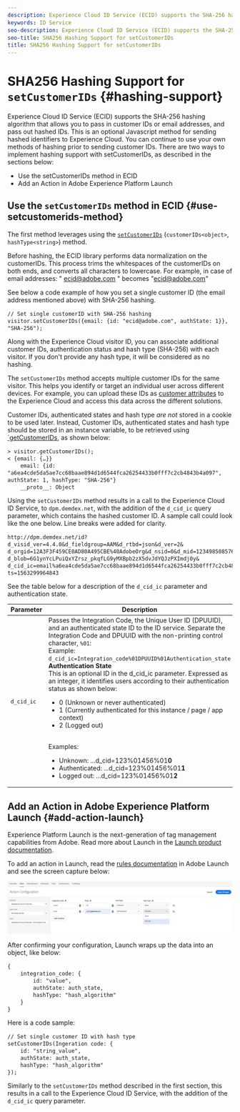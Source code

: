 ```yaml
---
description: Experience Cloud ID Service (ECID) supports the SHA-256 hashing algorithm that allows you to pass in customer IDs or email addresses, and pass out hashed IDs. This is an optional Javascript method for sending hashed identifiers to Experience Cloud. You can continue to use your own methods of hashing prior to sending customer IDs.
keywords: ID Service
seo-description: Experience Cloud ID Service (ECID) supports the SHA-256 hashing algorithm that allows you to pass in customer IDs or email addresses, and pass out hashed IDs. This is an optional Javascript method for sending hashed identifiers to Experience Cloud. You can continue to use your own methods of hashing prior to sending customer IDs.
seo-title: SHA256 Hashing Support for setCustomerIDs
title: SHA256 Hashing Support for setCustomerIDs
---
```


# SHA256 Hashing Support for `setCustomerIDs` {#hashing-support}

Experience Cloud ID Service (ECID) supports the SHA-256 hashing algorithm that allows you to pass in customer IDs or email addresses, and pass out hashed IDs. This is an optional Javascript method for sending hashed identifiers to Experience Cloud. You can continue to use your own methods of hashing prior to sending customer IDs.
There are two ways to implement hashing support with setCustomerIDs, as described in the sections below:

* Use the setCustomerIDs method in ECID
* Add an Action in Adobe Experience Platform Launch

## Use the `setCustomerIDs` method in ECID {#use-setcustomerids-method}

The first method leverages using the [`setCustomerIDs`](/help/library/get-set/setcustomerids.md) (`customerIDs<object>`, `hashType<string>`) method. 

Before hashing, the ECID library performs data normalization on the customerIDs. This process trims the whitespaces of the customerIDs on both ends, and converts all characters to lowercase. For example, in case of email addresses: " ecid@adobe.com " becomes "ecid@adobe.com"

See below a code example of how you set a single customer ID (the email address mentioned above) with SHA-256 hashing.

```
// Set single customerID with SHA-256 hashing
visitor.setCustomerIDs({email: {id: "ecid@adobe.com", authState: 1}}, "SHA-256");
```

Along with the Experience Cloud visitor ID, you can associate additional customer IDs, authentication status and hash type (SHA-256) with each visitor. If you don't provide any hash type, it will be considered as no hashing.

The `setCustomerIDs` method accepts multiple customer IDs for the same visitor. This helps you identify or target an individual user across different devices. For example, you can upload these IDs as [customer attributes](https://docs.adobe.com/content/help/en/core-services/interface/customer-attributes/attributes.html) to the Experience Cloud and access this data across the different solutions.

Customer IDs, authenticated states and hash type *are not* stored in a cookie to be used later. Instead, Customer IDs, authenticated states and hash type should be stored in an instance variable, to be retrieved using [`getCustomerIDs](/help/library/get-set/getcustomerids.md), as shown below:

```
> visitor.getCustomerIDs();
< {email: {…}}
    email: {id: "a6ea4cde5da5ae7cc68baae894d1d6544fca26254433b0fff7c2cb4843b4a097", authState: 1, hashType: "SHA-256"}
    __proto__: Object
```

Using the `setCustomerIDs` method results in a call to the Experience Cloud ID Service, to `dpm.demdex.net`, with the addition of the `d_cid_ic` query parameter, which contains the hashed customer ID. A sample call could look like the one below. Line breaks were added for clarity.

```
http://dpm.demdex.net/id?d_visid_ver=4.4.0&d_fieldgroup=AAM&d_rtbd=json&d_ver=2&
d_orgid=12A3F3F459CE0AD80A495CBE%40AdobeOrg&d_nsid=0&d_mid=12349850857640731290890207735189050123&
d_blob=6G1ynYcLPuiQxYZrsz_pkqfLG9yMXBpb2zX5dvJdYQJzPXImdj0y&
d_cid_ic=email%a6ea4cde5da5ae7cc68baae894d1d6544fca26254433b0fff7c2cb4843b4a097%011&
ts=1563299964843
```

See the table below for a description of the `d_cid_ic` parameter and authentication state.

| Parameter | Description |
|------------|----------|
| `d_cid_ic` |Passes the Integration Code, the Unique User ID (DPUUID), and an authenticated state ID to the ID service. Separate the Integration Code and DPUUID with the non-printing control character, <code>%01</code>: <br> Example: <code>d_cid_ic=Integration_code%01DPUUID%01Authentication_state</code> <br> <b>Authentication State</b> <br> This is an optional ID in the d_cid_ic parameter. Expressed as an integer, it identifies users according to their authentication status as shown below: <br> <ul><li>0 (Unknown or never authenticated)</li><li>1 (Currently authenticated for this instance / page / app context)</li><li>2 (Logged out)</li></ul> <br> Examples: <br> <ul><li>Unknown: ...d_cid=123%01456%01<b>0</b></li><li>Authenticated: ...d_cid=123%01456%01<b>1</b></li><li>Logged out: ...d_cid=123%01456%01<b>2</b></li></ul>|

## Add an Action in Adobe Experience Platform Launch {#add-action-launch}

Experience Platform Launch is the next-generation of tag management capabilities from Adobe. Read more about Launch in the [Launch product documentation](https://docs.adobe.com/content/help/en/launch/using/overview.html).

To add an action in Launch, read the [rules documentation](https://docs.adobe.com/help/en/launch/using/reference/manage-resources/rules.html) in Adobe Launch and see the screen capture below:

![](/help/reference/assets/hashing-support.png)

After confirming your configuration, Launch wraps up the data into an object, like below:

```
{
    integration_code: {
        id: "value",
        authState: auth_state,
        hashType: "hash_algorithm"
    }
}
```

Here is a code sample:

```
// Set single customer ID with hash type
setCustomerIDs(Ingeration code: {
    id: "string_value",
    authState: auth_state,
    hashType: "hash_algorithm"
});
```

Similarly to the `setCustomerIDs` method described in the first section, this results in a call to the Experience Cloud ID Service, with the addition of the `d_cid_ic` query parameter.